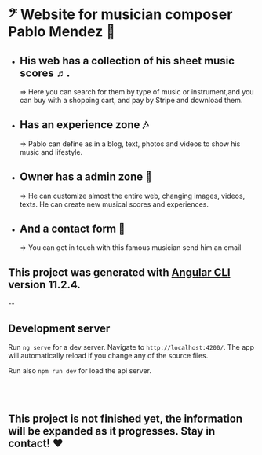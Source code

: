 # 𝄢 Website for musician composer Pablo Mendez 🎸


  - ## His web has a collection of his sheet music scores ♬.
      =>  Here you can search for them by type of music or instrument,and you can buy with a shopping cart, and pay by Stripe and download them.
  - ## Has an experience zone 🎶
      => Pablo can define as in a blog, text, photos and videos to show his music and lifestyle.
  - ## Owner has a admin zone 👑
      => He can customize almost the entire web, changing images, videos, texts. He can create new musical scores and experiences.
  - ## And a contact form 📧
      => You can get in touch with this famous musician send him an email  
 
  
This project was generated with [Angular CLI](https://github.com/angular/angular-cli) version 11.2.4.
--
--

## Development server

Run `ng serve` for a dev server. Navigate to `http://localhost:4200/`. The app will automatically reload if you change any of the source files.

Run also `npm run dev` for load the api server.

<br><br>

## This project is not finished yet, the information will be expanded as it progresses. Stay in contact! ❤️
